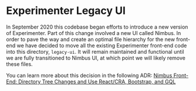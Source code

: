 # Experimenter Legacy UI

In September 2020 this codebase began efforts to introduce a new version of Experimenter. Part of this change involved a new UI called Nimbus. In order to pave the way and create an optimal file hierarchy for the new front-end we have decided to move all the existing Experimenter front-end code into this directory, `legacy-ui`. It will remain maintained and functional until we are fully transitioned to Nimbus UI, at which point we will likely remove these files.

You can learn more about this decision in the following ADR: [Nimbus Front-End: Directory Tree Changes and Use React/CRA, Bootstrap, and GQL](https://github.com/mozilla/experimenter/blob/main/experimenter/experimenter/docs/adrs/0002-nimbus-front-end-directory-tree-and-stack.md)
